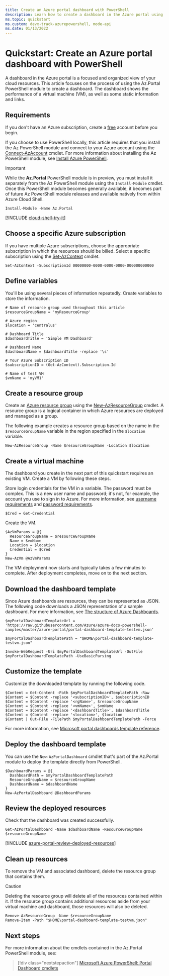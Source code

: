 ```yaml
---
title: Create an Azure portal dashboard with PowerShell
description: Learn how to create a dashboard in the Azure portal using Azure PowerShell.
ms.topic: quickstart
ms.custom: devx-track-azurepowershell, mode-api
ms.date: 01/13/2022
---
```


# Quickstart: Create an Azure portal dashboard with PowerShell

A dashboard in the Azure portal is a focused and organized view of your cloud resources. This
article focuses on the process of using the Az.Portal PowerShell module to create a dashboard.
The dashboard shows the performance of a virtual machine (VM), as well as some static information
and links.

## Requirements

If you don't have an Azure subscription, create a [free](https://azure.microsoft.com/free/) account
before you begin.

If you choose to use PowerShell locally, this article requires that you install the Az PowerShell
module and connect to your Azure account using the
[Connect-AzAccount](/powershell/module/az.accounts/connect-azaccount)
cmdlet. For more information about installing the Az PowerShell module, see
[Install Azure PowerShell](/powershell/azure/install-az-ps).

> [!IMPORTANT]
> While the **Az.Portal** PowerShell module is in preview, you must install it separately from
> the Az PowerShell module using the `Install-Module` cmdlet. Once this PowerShell module becomes
> generally available, it becomes part of future Az PowerShell module releases and available
> natively from within Azure Cloud Shell.

```azurepowershell-interactive
Install-Module -Name Az.Portal
```

[!INCLUDE [cloud-shell-try-it](../../includes/cloud-shell-try-it.md)]

## Choose a specific Azure subscription

If you have multiple Azure subscriptions, choose the appropriate subscription in which the resources
should be billed. Select a specific subscription using the
[Set-AzContext](/powershell/module/az.accounts/set-azcontext) cmdlet.

```azurepowershell-interactive
Set-AzContext -SubscriptionId 00000000-0000-0000-0000-000000000000
```

## Define variables

You'll be using several pieces of information repeatedly. Create variables to store the information.

```azurepowershell-interactive
# Name of resource group used throughout this article
$resourceGroupName = 'myResourceGroup'

# Azure region
$location = 'centralus'

# Dashboard Title
$dashboardTitle = 'Simple VM Dashboard'

# Dashboard Name
$dashboardName = $dashboardTitle -replace '\s'

# Your Azure Subscription ID
$subscriptionID = (Get-AzContext).Subscription.Id

# Name of test VM
$vmName = 'myVM1'
```

## Create a resource group

Create an [Azure resource group](../azure-resource-manager/management/overview.md)
using the [New-AzResourceGroup](/powershell/module/az.resources/new-azresourcegroup)
cmdlet. A resource group is a logical container in which Azure resources are deployed and managed as
a group.

The following example creates a resource group based on the name in the `$resourceGroupName`
variable in the region specified in the `$location` variable.

```azurepowershell-interactive
New-AzResourceGroup -Name $resourceGroupName -Location $location
```

## Create a virtual machine

The dashboard you create in the next part of this quickstart requires an existing VM. Create a VM by
following these steps.

Store login credentials for the VM in a variable. The password must be complex. This is a new user
name and password; it's not, for example, the account you use to sign in to Azure. For more
information, see [username requirements](../virtual-machines/windows/faq.yml#what-are-the-username-requirements-when-creating-a-vm-)
and [password requirements](../virtual-machines/windows/faq.yml#what-are-the-password-requirements-when-creating-a-vm-).

```azurepowershell-interactive
$Cred = Get-Credential
```

Create the VM.

```azurepowershell-interactive
$AzVmParams = @{
  ResourceGroupName = $resourceGroupName
  Name = $vmName
  Location = $location
  Credential = $Cred
}
New-AzVm @AzVmParams
```

The VM deployment now starts and typically takes a few minutes to complete. After deployment
completes, move on to the next section.

## Download the dashboard template

Since Azure dashboards are resources, they can be represented as JSON. The following code downloads
a JSON representation of a sample dashboard. For more information, see [The structure of Azure Dashboards](./azure-portal-dashboards-structure.md).

```azurepowershell-interactive
$myPortalDashboardTemplateUrl = 'https://raw.githubusercontent.com/Azure/azure-docs-powershell-samples/master/azure-portal/portal-dashboard-template-testvm.json'

$myPortalDashboardTemplatePath = "$HOME\portal-dashboard-template-testvm.json"

Invoke-WebRequest -Uri $myPortalDashboardTemplateUrl -OutFile $myPortalDashboardTemplatePath -UseBasicParsing
```

## Customize the template

Customize the downloaded template by running the following code.

```azurepowershell
$Content = Get-Content -Path $myPortalDashboardTemplatePath -Raw
$Content = $Content -replace '<subscriptionID>', $subscriptionID
$Content = $Content -replace '<rgName>', $resourceGroupName
$Content = $Content -replace '<vmName>', $vmName
$Content = $Content -replace '<dashboardTitle>', $dashboardTitle
$Content = $Content -replace '<location>', $location
$Content | Out-File -FilePath $myPortalDashboardTemplatePath -Force
```

For more information, see [Microsoft portal dashboards template reference](/azure/templates/microsoft.portal/dashboards).

## Deploy the dashboard template

You can use the `New-AzPortalDashboard` cmdlet that's part of the Az.Portal module to deploy the
template directly from PowerShell.

```azurepowershell
$DashboardParams = @{
  DashboardPath = $myPortalDashboardTemplatePath
  ResourceGroupName = $resourceGroupName
  DashboardName = $dashboardName
}
New-AzPortalDashboard @DashboardParams
```

## Review the deployed resources

Check that the dashboard was created successfully.

```azurepowershell
Get-AzPortalDashboard -Name $dashboardName -ResourceGroupName $resourceGroupName
```

[!INCLUDE [azure-portal-review-deployed-resources](../../includes/azure-portal-review-deployed-resources.md)]

## Clean up resources

To remove the VM and associated dashboard, delete the resource group that contains them.

> [!CAUTION]
> Deleting the resource group will delete all of the resources contained within it. If the resource group contains additional resources aside from your virtual machine and dashboard, those resources will also be deleted.

```azurepowershell-interactive
Remove-AzResourceGroup -Name $resourceGroupName
Remove-Item -Path "$HOME\portal-dashboard-template-testvm.json"
```

## Next steps

For more information about the cmdlets contained in the Az.Portal PowerShell module, see:

> [!div class="nextstepaction"]
> [Microsoft Azure PowerShell: Portal Dashboard cmdlets](/powershell/module/Az.Portal/)
